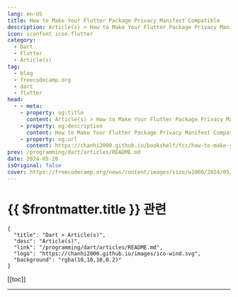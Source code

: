 ```yaml
---
lang: en-US
title: How to Make Your Flutter Package Privacy Manifest Compatible
description: Article(s) > How to Make Your Flutter Package Privacy Manifest Compatible
icon: iconfont icon-flutter
category: 
  - Dart
  - Flutter
  - Article(s)
tag: 
  - blog
  - freecodecamp.org
  - dart
  - flutter
head:
  - - meta:
    - property: og:title
      content: Article(s) > How to Make Your Flutter Package Privacy Manifest Compatible
    - property: og:description
      content: How to Make Your Flutter Package Privacy Manifest Compatible
    - property: og:url
      content: https://chanhi2000.github.io/bookshelf/fcc/how-to-make-your-flutter-package-privacy-manifest-compatible.html
prev: /programming/dart/articles/README.md
date: 2024-05-20
isOriginal: false
cover: https://freecodecamp.org/news/content/images/size/w1000/2024/05/tierra-mallorca-rgJ1J8SDEAY-unsplash.jpg
---
```


# {{ $frontmatter.title }} 관련

```component VPCard
{
  "title": "Dart > Article(s)",
  "desc": "Article(s)",
  "link": "/programming/dart/articles/README.md",
  "logo": "https://chanhi2000.github.io/images/ico-wind.svg",
  "background": "rgba(10,10,10,0.2)"
}
```

[[toc]]

---

<SiteInfo
  name="How to Make Your Flutter Package Privacy Manifest Compatible"
  desc="Beginning May 1st, Apple will enforce all new applications or updated versions of applications that will be uploaded to the Apple Store, to include a Privacy Manifest file.  If you are unfamiliar with what a Privacy Manifest is, I suggest reading my  other article [/news/what-the-ios-privacy-manifest-means-for-developers/]. There has been..."
  url="https://freecodecamp.org/news/how-to-make-your-flutter-package-privacy-manifest-compatible/"
  logo="https://cdn.freecodecamp.org/universal/favicons/favicon.ico"
  preview="https://freecodecamp.org/news/content/images/size/w1000/2024/05/tierra-mallorca-rgJ1J8SDEAY-unsplash.jpg"/>

<!-- TODO: 작성 -->

